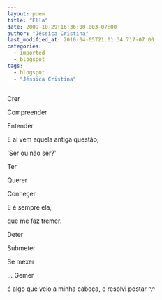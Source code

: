 ```yaml
---
layout: poem
title: "Ella"
date: 2009-10-29T16:36:00.003-07:00
author: "Jéssica Cristina"
last_modified_at: 2010-04-05T21:01:34.717-07:00
categories:
  - imported
  - blogspot
tags:
  - blogspot
  - "Jéssica Cristina"
---
```


Crer

Compreender

Entender

E aí vem aquela antiga questão,

'Ser ou não ser?'

Ter

Querer

Conheçer

E é sempre ela,

que me faz tremer.

Deter

Submeter

Se mexer

... Gemer

é algo que veio  a minha cabeça, e resolvi postar ^.^